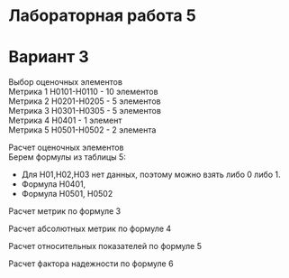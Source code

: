 # Лабораторная работа 5

# Вариант 3

Выбор оценочных элементов  
Метрика 1 Н0101-Н0110 - 10 элементов  
Метрика 2 Н0201-Н0205 - 5 элементов  
Метрика 3 Н0301-Н0305 - 5 элементов  
Метрика 4 Н0401 - 1 элемент  
Метрика 5 Н0501-Н0502 - 2 элемента

Расчет оценочных элементов  
Берем формулы из таблицы 5:
- Для Н01,Н02,Н03 нет данных, поэтому можно взять либо 0 либо 1.  
- Формула Н0401,
- Формула Н0501, Н0502

Расчет метрик по формуле 3

Расчет абсолютных метрик по формуле 4

Расчет относительных показателей по формуле 5

Расчет фактора надежности по формуле 6
